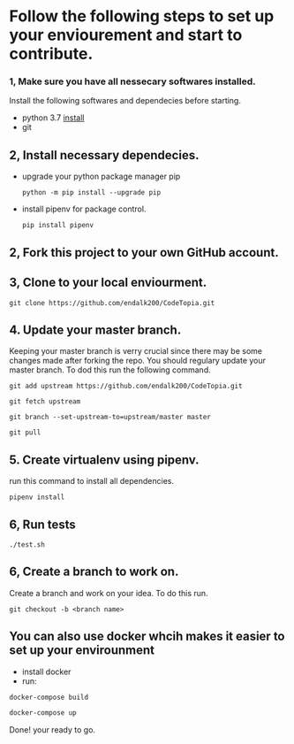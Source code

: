 # Follow the following steps to set up your enviourement and start to contribute.

### 1, Make sure you have all nessecary softwares installed.

Install the following softwares and dependecies before starting.

* python 3.7 [install](https://www.python.org/)
* git

## 2, Install necessary dependecies.

* upgrade your python package manager pip

    ```python -m pip install --upgrade pip```

* install pipenv for package control.

    ```pip install pipenv```

## 2, Fork this project to your own GitHub account.

## 3, Clone to your local enviourment.

```
git clone https://github.com/endalk200/CodeTopia.git
```

## 4. Update your master branch.

Keeping your master branch is verry crucial since there may be some changes made after forking the repo. You should regulary update your master branch. To dod this run the following command.

``` 
git add upstream https://github.com/endalk200/CodeTopia.git

git fetch upstream 

git branch --set-upstream-to=upstream/master master 

git pull
```

## 5. Create virtualenv using pipenv.

run this command to install all dependencies.

```pipenv install```

## 6, Run tests

``` ./test.sh ```

## 6, Create a branch to work on.

Create a branch and work on your idea. To do this run.

```git checkout -b <branch name>```

## You can also use docker whcih makes it easier to set up your envirounment
* install docker
* run:
```bash
docker-compose build
```
```bash
docker-compose up
```

Done! your ready to go.